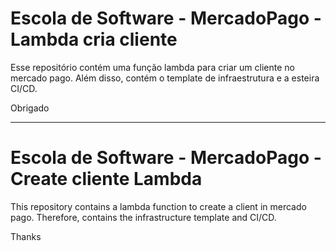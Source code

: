 # Escola de Software - MercadoPago - Lambda cria cliente

Esse repositório contém uma função lambda para criar um cliente no mercado pago. Além disso, contém o template de infraestrutura e a esteira CI/CD.

Obrigado

<hr/>

# Escola de Software - MercadoPago - Create cliente Lambda

This repository contains a lambda function to create a client in mercado pago. Therefore, contains the infrastructure template  and CI/CD.

Thanks